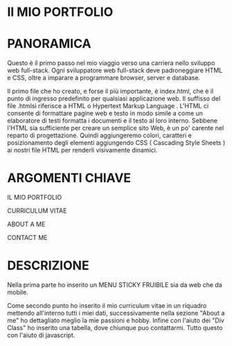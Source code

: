# Il MIO PORTFOLIO

# PANORAMICA

 Questo è il primo passo nel mio viaggio verso una carriera nello sviluppo web full-stack.
 Ogni sviluppatore web full-stack deve padroneggiare HTML e CSS, oltre a imparare a programmare browser, server e database.

 Il primo file che ho creato, e forse il più importante, è index.html, che è il punto di ingresso predefinito per qualsiasi applicazione web.  Il suffisso del file .htmlsi riferisce a HTML o Hypertext Markup Language . L'HTML ci consente di formattare pagine web e testo in modo simile a come un elaboratore di testi formatta i documenti e il testo al loro interno.
 Sebbene l'HTML sia sufficiente per creare un semplice sito Web, è un po' carente nel reparto di progettazione. Quindi aggiungeremo colori, caratteri e posizionamento degli elementi aggiungendo CSS ( Cascading Style Sheets ) ai nostri file HTML per renderli visivamente dinamici.

 # ARGOMENTI CHIAVE
 
 IL MIO PORTFOLIO

 CURRICULUM VITAE

 ABOUT A ME

 CONTACT ME

 # DESCRIZIONE

 Nella prima parte ho inserito un MENU STICKY FRUIBILE sia da web che da mobile.

 Come secondo punto ho inserito il mio curriculum vitae in un riquadro mettendo all'interno tutti i miei dati, successivamente nella sezione "About a me" ho dettagliato meglio la mie passioni e hobby.
 Infine con l'aiuto dei "Div Class" ho inserito una tabella, dove chiunque puo contattarmi. Tutto questo con l'aiuto di javascript.
